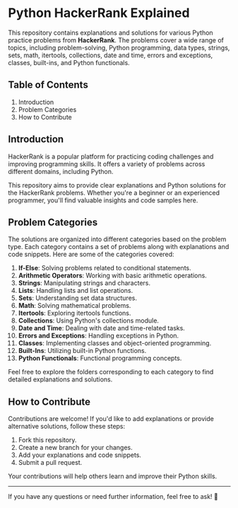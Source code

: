 # Python HackerRank Explained

This repository contains explanations and solutions for various Python practice problems from **HackerRank**. The problems cover a wide range of topics, including problem-solving, Python programming, data types, strings, sets, math, itertools, collections, date and time, errors and exceptions, classes, built-ins, and Python functionals.

## Table of Contents

1. Introduction
2. Problem Categories
3. How to Contribute

## Introduction

HackerRank is a popular platform for practicing coding challenges and improving programming skills. It offers a variety of problems across different domains, including Python.

This repository aims to provide clear explanations and Python solutions for the HackerRank problems. Whether you're a beginner or an experienced programmer, you'll find valuable insights and code samples here.

## Problem Categories

The solutions are organized into different categories based on the problem type. Each category contains a set of problems along with explanations and code snippets. Here are some of the categories covered:

1. **If-Else**: Solving problems related to conditional statements.
2. **Arithmetic Operators**: Working with basic arithmetic operations.
3. **Strings**: Manipulating strings and characters.
4. **Lists**: Handling lists and list operations.
5. **Sets**: Understanding set data structures.
6. **Math**: Solving mathematical problems.
7. **Itertools**: Exploring itertools functions.
8. **Collections**: Using Python's collections module.
9. **Date and Time**: Dealing with date and time-related tasks.
10. **Errors and Exceptions**: Handling exceptions in Python.
11. **Classes**: Implementing classes and object-oriented programming.
12. **Built-Ins**: Utilizing built-in Python functions.
13. **Python Functionals**: Functional programming concepts.

Feel free to explore the folders corresponding to each category to find detailed explanations and solutions.

## How to Contribute

Contributions are welcome! If you'd like to add explanations or provide alternative solutions, follow these steps:

1. Fork this repository.
2. Create a new branch for your changes.
3. Add your explanations and code snippets.
4. Submit a pull request.

Your contributions will help others learn and improve their Python skills.

---

If you have any questions or need further information, feel free to ask! 🚀

